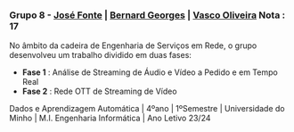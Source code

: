 ### Grupo 8 - [José Fonte](https://github.com/josefonte) | [Bernard Georges](https://github.com/BernardGeorges) | [Vasco Oliveira](https://github.com/Vasco2002) Nota : 17


No âmbito da cadeira de Engenharia de Serviços em Rede, o grupo desenvolveu um trabalho dividido em duas fases:

- **Fase 1** : Análise de Streaming de Áudio e Vídeo a Pedido e em Tempo Real
- **Fase 2** : Rede OTT de Streaming de Vídeo

Dados e Aprendizagem Automática | 4ºano | 1ºSemestre | Universidade do Minho | M.I. Engenharia Informática | Ano Letivo 23/24
